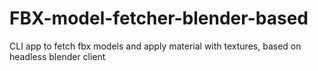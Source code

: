 # FBX-model-fetcher-blender-based
CLI app to fetch fbx models and apply material with textures, based on headless blender client
